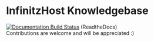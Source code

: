 # InfinitzHost Knowledgebase 

[![Documentation Build Status](https://readthedocs.org/projects/infinitzhost/badge/?version=latest)](https://infinitzhost.readthedocs.io/en/latest/?badge=latest) (ReadtheDocs)<br>
Contributions are welcome and will be appreciated :)
